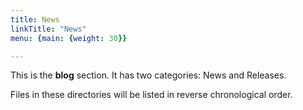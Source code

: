 ```yaml
---
title: News
linkTitle: "News"
menu: {main: {weight: 30}}

---
```


This is the **blog** section. It has two categories: News and Releases.

Files in these directories will be listed in reverse chronological order.
